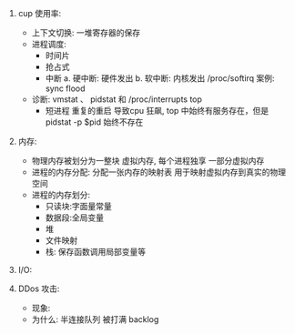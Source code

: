 1. cup 使用率:
    * 上下文切换: 一堆寄存器的保存
    * 进程调度:
        + 时间片
        + 抢占式
        + 中断
            a. 硬中断: 硬件发出 
            b. 软中断: 内核发出 /proc/softirq 案例: sync flood
    * 诊断: vmstat 、 pidstat 和 /proc/interrupts top 
        + 短进程 重复的重启 导致cpu 狂飙, top 中始终有服务存在，但是pidstat -p $pid 始终不存在
        
2. 内存:
    * 物理内存被划分为一整块 虚拟内存, 每个进程独享 一部分虚拟内存 
    * 进程的内存分配: 分配一张内存的映射表 用于映射虚拟内存到真实的物理空间
    * 进程的内存划分: 
        + 只读块:字面量常量
        + 数据段:全局变量
        + 堆
        + 文件映射
        + 栈: 保存函数调用局部变量等
        
3. I/O:

4. DDos 攻击:
    + 现象: 
    + 为什么: 半连接队列 被打满 backlog 
    
